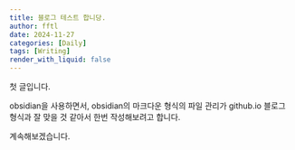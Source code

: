 ```yaml
---
title: 블로그 테스트 합니당.
author: fftl
date: 2024-11-27
categories: [Daily]
tags: [Writing]
render_with_liquid: false
---
```


첫 글입니다.

obsidian을 사용하면서, obsidian의 마크다운 형식의 파일 관리가 github.io 블로그 형식과 잘 맞을 것 같아서 한번 작성해보려고 합니다.

계속해보겠습니다.